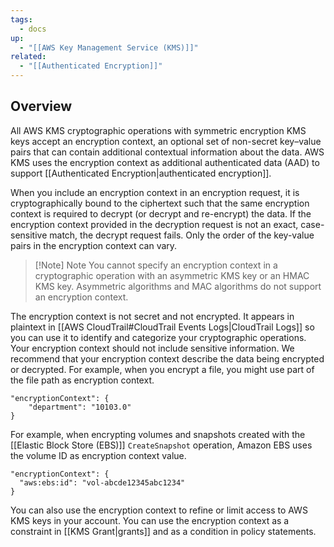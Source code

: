 ```yaml
---
tags:
  - docs
up:
  - "[[AWS Key Management Service (KMS)]]"
related:
  - "[[Authenticated Encryption]]"
---
```

## Overview

All AWS KMS cryptographic operations with symmetric encryption KMS keys accept an encryption context, an optional set of non-secret key–value pairs that can contain additional contextual information about the data. AWS KMS uses the encryption context as additional authenticated data (AAD) to support [[Authenticated Encryption|authenticated encryption]].

When you include an encryption context in an encryption request, it is cryptographically bound to the ciphertext such that the same encryption context is required to decrypt (or decrypt and re-encrypt) the data. If the encryption context provided in the decryption request is not an exact, case-sensitive match, the decrypt request fails. Only the order of the key-value pairs in the encryption context can vary.


> [!Note] Note
> You cannot specify an encryption context in a cryptographic operation with an asymmetric KMS key or an HMAC KMS key. Asymmetric algorithms and MAC algorithms do not support an encryption context.

The encryption context is not secret and not encrypted. It appears in plaintext in [[AWS CloudTrail#CloudTrail Events Logs|CloudTrail Logs]] so you can use it to identify and categorize your cryptographic operations. Your encryption context should not include sensitive information. We recommend that your encryption context describe the data being encrypted or decrypted. For example, when you encrypt a file, you might use part of the file path as encryption context.

```
"encryptionContext": {
    "department": "10103.0"
}    
```

For example, when encrypting volumes and snapshots created with the [[Elastic Block Store (EBS)]] `CreateSnapshot` operation, Amazon EBS uses the volume ID as encryption context value.

```
"encryptionContext": {
  "aws:ebs:id": "vol-abcde12345abc1234"
}
```

You can also use the encryption context to refine or limit access to AWS KMS keys in your account. You can use the encryption context as a constraint in [[KMS Grant|grants]] and as a condition in policy statements.